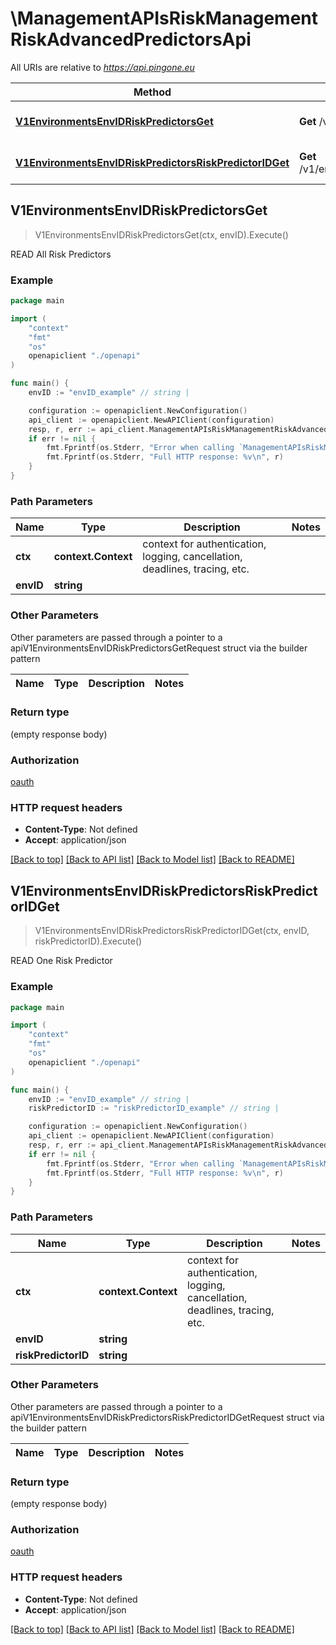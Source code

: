 # \ManagementAPIsRiskManagementRiskAdvancedPredictorsApi

All URIs are relative to *https://api.pingone.eu*

Method | HTTP request | Description
------------- | ------------- | -------------
[**V1EnvironmentsEnvIDRiskPredictorsGet**](ManagementAPIsRiskManagementRiskAdvancedPredictorsApi.md#V1EnvironmentsEnvIDRiskPredictorsGet) | **Get** /v1/environments/{envID}/riskPredictors | READ All Risk Predictors
[**V1EnvironmentsEnvIDRiskPredictorsRiskPredictorIDGet**](ManagementAPIsRiskManagementRiskAdvancedPredictorsApi.md#V1EnvironmentsEnvIDRiskPredictorsRiskPredictorIDGet) | **Get** /v1/environments/{envID}/riskPredictors/{riskPredictorID} | READ One Risk Predictor



## V1EnvironmentsEnvIDRiskPredictorsGet

> V1EnvironmentsEnvIDRiskPredictorsGet(ctx, envID).Execute()

READ All Risk Predictors



### Example

```go
package main

import (
    "context"
    "fmt"
    "os"
    openapiclient "./openapi"
)

func main() {
    envID := "envID_example" // string | 

    configuration := openapiclient.NewConfiguration()
    api_client := openapiclient.NewAPIClient(configuration)
    resp, r, err := api_client.ManagementAPIsRiskManagementRiskAdvancedPredictorsApi.V1EnvironmentsEnvIDRiskPredictorsGet(context.Background(), envID).Execute()
    if err != nil {
        fmt.Fprintf(os.Stderr, "Error when calling `ManagementAPIsRiskManagementRiskAdvancedPredictorsApi.V1EnvironmentsEnvIDRiskPredictorsGet``: %v\n", err)
        fmt.Fprintf(os.Stderr, "Full HTTP response: %v\n", r)
    }
}
```

### Path Parameters


Name | Type | Description  | Notes
------------- | ------------- | ------------- | -------------
**ctx** | **context.Context** | context for authentication, logging, cancellation, deadlines, tracing, etc.
**envID** | **string** |  | 

### Other Parameters

Other parameters are passed through a pointer to a apiV1EnvironmentsEnvIDRiskPredictorsGetRequest struct via the builder pattern


Name | Type | Description  | Notes
------------- | ------------- | ------------- | -------------


### Return type

 (empty response body)

### Authorization

[oauth](../README.md#oauth)

### HTTP request headers

- **Content-Type**: Not defined
- **Accept**: application/json

[[Back to top]](#) [[Back to API list]](../README.md#documentation-for-api-endpoints)
[[Back to Model list]](../README.md#documentation-for-models)
[[Back to README]](../README.md)


## V1EnvironmentsEnvIDRiskPredictorsRiskPredictorIDGet

> V1EnvironmentsEnvIDRiskPredictorsRiskPredictorIDGet(ctx, envID, riskPredictorID).Execute()

READ One Risk Predictor



### Example

```go
package main

import (
    "context"
    "fmt"
    "os"
    openapiclient "./openapi"
)

func main() {
    envID := "envID_example" // string | 
    riskPredictorID := "riskPredictorID_example" // string | 

    configuration := openapiclient.NewConfiguration()
    api_client := openapiclient.NewAPIClient(configuration)
    resp, r, err := api_client.ManagementAPIsRiskManagementRiskAdvancedPredictorsApi.V1EnvironmentsEnvIDRiskPredictorsRiskPredictorIDGet(context.Background(), envID, riskPredictorID).Execute()
    if err != nil {
        fmt.Fprintf(os.Stderr, "Error when calling `ManagementAPIsRiskManagementRiskAdvancedPredictorsApi.V1EnvironmentsEnvIDRiskPredictorsRiskPredictorIDGet``: %v\n", err)
        fmt.Fprintf(os.Stderr, "Full HTTP response: %v\n", r)
    }
}
```

### Path Parameters


Name | Type | Description  | Notes
------------- | ------------- | ------------- | -------------
**ctx** | **context.Context** | context for authentication, logging, cancellation, deadlines, tracing, etc.
**envID** | **string** |  | 
**riskPredictorID** | **string** |  | 

### Other Parameters

Other parameters are passed through a pointer to a apiV1EnvironmentsEnvIDRiskPredictorsRiskPredictorIDGetRequest struct via the builder pattern


Name | Type | Description  | Notes
------------- | ------------- | ------------- | -------------



### Return type

 (empty response body)

### Authorization

[oauth](../README.md#oauth)

### HTTP request headers

- **Content-Type**: Not defined
- **Accept**: application/json

[[Back to top]](#) [[Back to API list]](../README.md#documentation-for-api-endpoints)
[[Back to Model list]](../README.md#documentation-for-models)
[[Back to README]](../README.md)

